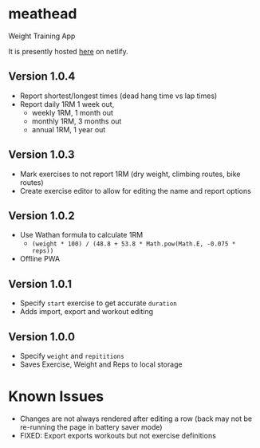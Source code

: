 # meathead

Weight Training App

It is presently hosted [here](https://meathead.netlify.app/) on netlify.

## Version 1.0.4

- Report shortest/longest times (dead hang time vs lap times)
- Report daily 1RM 1 week out,
  - weekly 1RM, 1 month out
  - monthly 1RM, 3 months out
  - annual 1RM, 1 year out

## Version 1.0.3

- Mark exercises to not report 1RM (dry weight, climbing routes, bike routes)
- Create exercise editor to allow for editing the name and report options

## Version 1.0.2

- Use Wathan formula to calculate 1RM
  - `(weight * 100) / (48.8 + 53.8 * Math.pow(Math.E, -0.075 * reps))`
- Offline PWA

## Version 1.0.1

- Specify `start` exercise to get accurate `duration`
- Adds import, export and workout editing

## Version 1.0.0

- Specify `weight` and `repititions`
- Saves Exercise, Weight and Reps to local storage

# Known Issues

- Changes are not always rendered after editing a row (back may not be re-running the page in battery saver mode)
- FIXED: Export exports workouts but not exercise definitions
